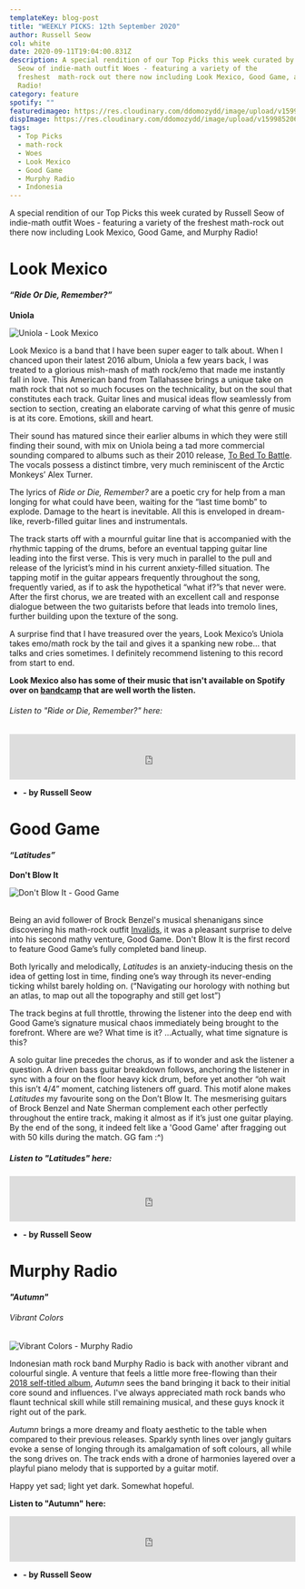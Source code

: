 ```yaml
---
templateKey: blog-post
title: "WEEKLY PICKS: 12th September 2020"
author: Russell Seow
col: white
date: 2020-09-11T19:04:00.831Z
description: A special rendition of our Top Picks this week curated by Russell
  Seow of indie-math outfit Woes - featuring a variety of the
  freshest  math-rock out there now including Look Mexico, Good Game, and Murphy
  Radio!
category: feature
spotify: ""
featuredimageo: https://res.cloudinary.com/ddomozydd/image/upload/v1599852056/banner12sept_s06np8.jpg
dispImage: https://res.cloudinary.com/ddomozydd/image/upload/v1599852066/card12sept_oqehip.jpg
tags:
  - Top Picks
  - math-rock
  - Woes
  - Look Mexico
  - Good Game
  - Murphy Radio
  - Indonesia
---
```

A special rendition of our Top Picks this week curated by Russell Seow of indie-math outfit Woes - featuring a variety of the freshest  math-rock out there now including Look Mexico, Good Game, and Murphy Radio!

# Look Mexico

#### ***“Ride Or Die, Remember?”***

**Uniola**

![Uniola - Look Mexico](https://res.cloudinary.com/ddomozydd/image/upload/c_scale,w_600/v1599850882/Uniola800_cku038.jpg "Uniola - Look Mexico")

Look Mexico is a band that I have been super eager to talk about. When I chanced upon their latest 2016 album, Uniola a few years back, I was treated to a glorious mish-mash of math rock/emo that made me instantly fall in love. This American band from Tallahassee brings a unique take on math rock that not so much focuses on the technicality, but on the soul that constitutes each track. Guitar lines and musical ideas flow seamlessly from section to section, creating an elaborate carving of what this genre of music is at its core. Emotions, skill and heart.

Their sound has matured since their earlier albums in which they were still finding their sound, with mix on Uniola being a tad more commercial sounding compared to albums such as their 2010 release, [To Bed To Battle](https://open.spotify.com/album/3IxI62HxsEewtjR9vg4nkd?si=4XES-jetRmyPb18N3PmskA). The vocals possess a distinct timbre, very much reminiscent of the Arctic Monkeys’ Alex Turner.

The lyrics of *Ride or Die, Remember?* are a poetic cry for help from a man longing for what could have been, waiting for the “last time bomb” to explode. Damage to the heart is inevitable. All this is enveloped in dream-like, reverb-filled guitar lines and instrumentals.

The track starts off with a mournful guitar line that is accompanied with the rhythmic tapping of the drums, before an eventual tapping guitar line leading into the first verse. This is very much in parallel to the pull and release of the lyricist’s mind in his current anxiety-filled situation. The tapping motif in the guitar appears frequently throughout the song, frequently varied, as if to ask the hypothetical “what if?”s that never were. After the first chorus, we are treated with an excellent call and response dialogue between the two guitarists before that leads into tremolo lines, further building upon the texture of the song.

A surprise find that I have treasured over the years, Look Mexico’s Uniola takes emo/math rock by the tail and gives it a spanking new robe… that talks and cries sometimes. I definitely recommend listening to this record from start to end.

**Look Mexico also has some of their music that isn't available on Spotify over on [bandcamp](https://lookmexico.bandcamp.com/) that are well worth the listen.**

###### Listen to "Ride or Die, Remember?" here:

<iframe src="https://open.spotify.com/embed/track/6KFLWyTGx94qYCWQZkvCut" width="100%" height="80" frameborder="0" allowtransparency="true" allow="encrypted-media"></iframe>

* **\- by Russell Seow**

# Good Game

#### ***“Latitudes”***

**Don't Blow It**

![Don't Blow It - Good Game](https://res.cloudinary.com/ddomozydd/image/upload/c_scale,w_600/v1599850883/Don_tBlowIt800_apzyue.jpg "Don't Blow It - Good Game")

\
Being an avid follower of Brock Benzel's musical shenanigans since discovering his math-rock outfit [Invalids](https://open.spotify.com/album/69QLTvEKytlcT14SgUBVD0?si=-GYJT0xkTlyKVWmkKnMC6g), it was a pleasant surprise to delve into his second mathy venture, Good Game. Don't Blow It is the first record to feature Good Game’s fully completed band lineup.

Both lyrically and melodically, *Latitudes* is an anxiety-inducing thesis on the idea of getting lost in time, finding one’s way through its never-ending ticking whilst barely holding on. (“Navigating our horology with nothing but an atlas, to map out all the topography and still get lost”)

The track begins at full throttle, throwing the listener into the deep end with Good Game’s signature musical chaos immediately being brought to the forefront. Where are we? What time is it? ...Actually, what time signature is this?

A solo guitar line precedes the chorus, as if to wonder and ask the listener a question. A driven bass guitar breakdown follows, anchoring the listener in sync with a four on the floor heavy kick drum, before yet another “oh wait this isn’t 4/4” moment, catching listeners off guard. This motif alone makes *Latitudes* my favourite song on the Don’t Blow It. The mesmerising guitars of Brock Benzel and Nate Sherman complement each other perfectly throughout the entire track, making it almost as if it’s just one guitar playing. By the end of the song, it indeed felt like a 'Good Game' after fragging out with 50 kills during the match. GG fam :^)

##### Listen to "Latitudes" [](https://open.spotify.com/track/2bJbOWTa5tT9s3AiWHYVLc?si=Q__PuBVRSreKiv5wfj8PLA)here:

<iframe src="https://open.spotify.com/embed/track/5R93CZUhlj8VawxZBT3SJg" width="100%" height="80" frameborder="0" allowtransparency="true" allow="encrypted-media"></iframe>

* **\- by Russell Seow**

# Murphy Radio

#### ***"Autumn"***

###### Vibrant Colors

![Vibrant Colors - Murphy Radio](https://res.cloudinary.com/ddomozydd/image/upload/v1599850886/VibrantColors800_hxei3i.jpg "Vibrant Colors - Murphy Radio")

Indonesian math rock band Murphy Radio is back with another vibrant and colourful single. A venture that feels a little more free-flowing than their [2018 self-titled album](https://open.spotify.com/album/3EMCRsGv2MJT4PajjM96uS?si=4v0xRVw2Rh69REPVAOBMWA), *Autumn* sees the band bringing it back to their initial core sound and influences. I've always appreciated math rock bands who flaunt technical skill while still remaining musical, and these guys knock it right out of the park.

*Autumn* brings a more dreamy and floaty aesthetic to the table when compared to their previous releases. Sparkly synth lines over jangly guitars evoke a sense of longing through its amalgamation of soft colours, all while the song drives on. The track ends with a drone of harmonies layered over a playful piano melody that is supported by a guitar motif.

Happy yet sad; light yet dark. Somewhat hopeful.

**Listen to "Autumn"**[](https://open.spotify.com/track/2bJbOWTa5tT9s3AiWHYVLc?si=Q__PuBVRSreKiv5wfj8PLA)[](https://open.spotify.com/track/6mvnlHczAMdRctsgfbA4tY?si=M_-wVvb9Smu_mg3kD6ntrQ) **here:**

<iframe src="https://open.spotify.com/embed/track/4N0gzb9Bn3vnLKNaoXlrd3" width="100%" height="80" frameborder="0" allowtransparency="true" allow="encrypted-media"></iframe>

* **\- by Russell Seow**